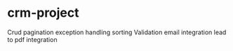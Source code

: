 # crm-project
Crud
pagination
exception handling
sorting
Validation
email integration
lead to pdf integration 
